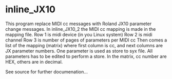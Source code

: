 # inline_JX10

This program replace MIDI cc messages with Roland JX10 parameter change messages. In inline_JX10_2 the MIDI cc mapping is made in the mapping file. Row 1 is midi device (in you Linux system) Row 2 is midi channel Row 3 is number of pages of parameters per MIDI cc Then comes a list of the mapping
(matrix) where first column is cc, and next columns are JX parameter numbers. One parameter is
used as store to syx file. All parameters has to be edited to perform a store. In the matrix,
cc number are HEX, others are in decimal.

See source for further documenation...
